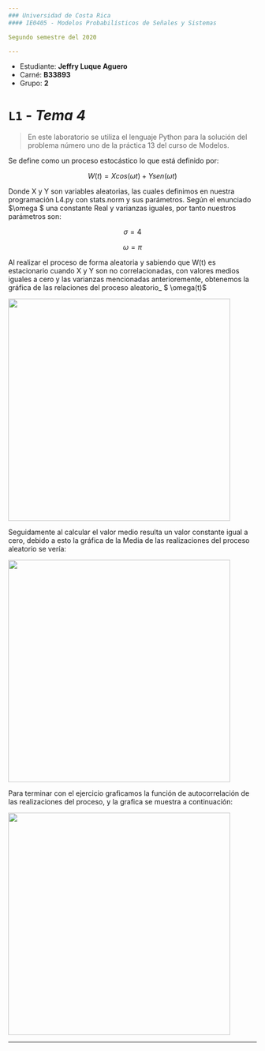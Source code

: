```yaml
---
### Universidad de Costa Rica
#### IE0405 - Modelos Probabilísticos de Señales y Sistemas

Segundo semestre del 2020

---
```


[comment]: <> (Modificar esta sección con datos personales)

* Estudiante: **Jeffry Luque Aguero**
* Carné: **B33893**
* Grupo: **2**

# `L1` - *Tema 4*

> En este laboratorio se utiliza el lenguaje Python para la solución del problema número uno de la práctica 13 del curso de Modelos. 


Se define como un  proceso estocástico lo que está definido por:

$$
W(t) = Xcos(\omega t) + Ysen(\omega t)
$$

Donde X y Y son variables aleatorias, las cuales definimos en nuestra programación L4.py con stats.norm y sus parámetros. Según el enunciado $\omega $ una constante Real y varianzas iguales, por tanto nuestros parámetros son:

$$
\sigma = 4
$$

$$
\omega = \pi
$$

Al realizar el proceso de forma aleatoria y sabiendo que W(t)  es estacionario cuando X y Y son no correlacionadas, con valores medios iguales a cero y las varianzas mencionadas anterioremente, obtenemos la gráfica de las relaciones del proceso aleatorio_ $ \omega(t)$

<img align='center' src='https://i.imgur.com/0gH7dg7.png' width ="450" height=450/>

Seguidamente al calcular el valor medio resulta un valor constante igual a cero, debido a esto la gráfica de la Media de las realizaciones del proceso aleatorio se vería:

<img align='center' src='https://i.imgur.com/lwdbgTZ.png' width ="450" height=450/>

Para terminar con el ejercicio graficamos la función de autocorrelación de las realizaciones del proceso, y la grafica se muestra a continuación:

<img align='center' src='https://i.imgur.com/9EbUlLE.png' width ="450" height=450/>



---
